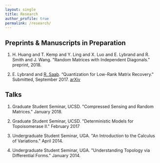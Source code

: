 ```yaml
---
layout: single
title: Research
author_profile: true
permalink: /research/
---
```


## Preprints & Manuscripts in Preparation

1. H. Huang and T. Kemp and Y. Ling and X. Luo and E. Lybrand and R. Smith and J. Wang. "Random Matrices with Independent Diagonals." preprint, 2018.

2. E. Lybrand and [R. Saab](http://www.math.ucsd.edu/~rsaab/). “Quantization for Low-Rank Matrix Recovery." Submitted, September 2017. [arXiv](https://arxiv.org/abs/1709.09803)

## Talks

1. Graduate Student Seminar, UCSD. "Compressed Sensing and Random Matrices." January 2018.

2. Graduate Student Seminar, UCSD. "Deterministic Models for Topoisomerase II." February 2017

3. Undergraduate Student Seminar, UGA. "An Introduction to the Calculus of Variations." April 2014.

4. Undergraduate Student Seminar, UGA. "Understanding Topology via Differential Forms." January 2014.

